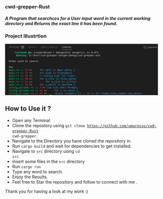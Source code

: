 ### cwd-grepper-Rust
##### A Program that searchces for a User input word in the current working directory and Returns the exact line it has been found.


### Project Illustrtion

![First Image](./cwd-grepper.PNG) 


## How to Use it ?
  
  - Open any Terminal 
  - Clone the repostory using <code>git clone https://github.com/umaresso/cwd-grepper-Rust cwd-grepper</code>.
  - Navigate to the Directory you have cloned the repository in.
  - Run <code>cargo build</code> and wait for dependencies to get installed.
  - Navigate to <code>src</code> directory using <code>cd src</code>
  - Insert some files in the  <code>src</code> directory
  - Run  <code>cargo run</code>
  - Type any word to search.
  - Enjoy the Results.
  - Feel free to Star the repository and follow to connect with me .

Thank you for having a look at my work :)

  

